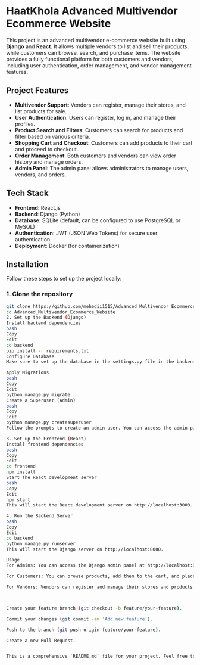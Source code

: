 # HaatKhola Advanced Multivendor Ecommerce Website

This project is an advanced multivendor e-commerce website built using **Django** and **React**. It allows multiple vendors to list and sell their products, while customers can browse, search, and purchase items. The website provides a fully functional platform for both customers and vendors, including user authentication, order management, and vendor management features.

## Project Features

- **Multivendor Support**: Vendors can register, manage their stores, and list products for sale.
- **User Authentication**: Users can register, log in, and manage their profiles.
- **Product Search and Filters**: Customers can search for products and filter based on various criteria.
- **Shopping Cart and Checkout**: Customers can add products to their cart and proceed to checkout.
- **Order Management**: Both customers and vendors can view order history and manage orders.
- **Admin Panel**: The admin panel allows administrators to manage users, vendors, and orders.

## Tech Stack

- **Frontend**: React.js
- **Backend**: Django (Python)
- **Database**: SQLite (default, can be configured to use PostgreSQL or MySQL)
- **Authentication**: JWT (JSON Web Tokens) for secure user authentication
- **Deployment**: Docker (for containerization)

## Installation

Follow these steps to set up the project locally:

### 1. Clone the repository

```bash
git clone https://github.com/mehedii1515/Advanced_Multivendor_Ecommerce_Website.git
cd Advanced_Multivendor_Ecommerce_Website
2. Set up the Backend (Django)
Install backend dependencies
bash
Copy
Edit
cd backend
pip install -r requirements.txt
Configure Database
Make sure to set up the database in the settings.py file in the backend directory. By default, it uses SQLite, but you can configure it to use PostgreSQL or MySQL if necessary.

Apply Migrations
bash
Copy
Edit
python manage.py migrate
Create a Superuser (Admin)
bash
Copy
Edit
python manage.py createsuperuser
Follow the prompts to create an admin user. You can access the admin panel at http://localhost:8000/admin.

3. Set up the Frontend (React)
Install frontend dependencies
bash
Copy
Edit
cd frontend
npm install
Start the React development server
bash
Copy
Edit
npm start
This will start the React development server on http://localhost:3000.

4. Run the Backend Server
bash
Copy
Edit
cd backend
python manage.py runserver
This will start the Django server on http://localhost:8000.

Usage
For Admins: You can access the Django admin panel at http://localhost:8000/admin to manage users, products, and vendors.

For Customers: You can browse products, add them to the cart, and place orders.

For Vendors: Vendors can register and manage their stores and products.



Create your feature branch (git checkout -b feature/your-feature).

Commit your changes (git commit -am 'Add new feature').

Push to the branch (git push origin feature/your-feature).

Create a new Pull Request.


This is a comprehensive `README.md` file for your project. Feel free to adjust any sections as needed!
